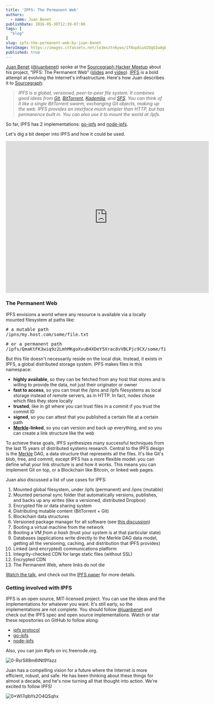 ```yaml
---
title: 'IPFS: The Permanent Web'
authors:
  - name: Juan Benet
publishDate: 2016-05-30T12:39-07:00
tags: [
  "blog"
]
slug: ipfs-the-permanent-web-by-juan-benet
heroImage: https://images.ctfassets.net/le3mxztn6yoo/1fNup8iuU2QgGIwAgW8Ewq/cbe19d0788e06e89350e22e06127fdc9/0-RsrS68m6tNt9Yazz.jpeg
published: true
---
```




[Juan Benet](http://juan.benet.ai/) ([@juanbenet](https://twitter.com/juanbenet)) spoke at the [Sourcegraph Hacker Meetup](http://www.meetup.com/Sourcegraph-Hacker-Meetup/) about his project, “IPFS: The Permanent Web” ([slides](https://speakerdeck.com/jbenet/ipfs-the-permanent-web-at-sourcegraph) and [video](https://www.youtube.com/watch?v=Fa4pckodM9g)). [IPFS](https://github.com/jbenet/ipfs) is a bold attempt at evolving the Internet's infrastructure. Here's how Juan describes it to [Sourcegraph](https://sourcegraph.com):

> _IPFS is a global, versioned, peer-to-peer file system. It combines good ideas from_ [_Git_](http://git-scm.com/)_,_ [_BitTorrent_](http://en.wikipedia.org/wiki/BitTorrent)_,_ [_Kademlia_](http://en.wikipedia.org/wiki/Kademlia)_, and_ [_SFS_](http://en.wikipedia.org/wiki/Self-certifying_File_System)_. You can think of it like a single BitTorrent swarm, exchanging Git objects, making up the web. IPFS provides an interface much simpler than HTTP, but has permanence built in. You can also use it to mount the world at /ipfs._

So far, IPFS has 2 implementations: [go-ipfs](https://github.com/jbenet/go-ipfs) and [node-ipfs](https://github.com/jbenet/node-ipfs).

Let's dig a bit deeper into IPFS and how it could be used.

<iframe width="640" height="480" src="https://www.youtube-nocookie.com/embed/Fa4pckodM9g"frameBorder="0"allowFullScreen></iframe>

### The Permanent Web

IPFS envisions a world where any resource is available via a locally mounted filesystem at paths like:

<pre name="fdaf" id="fdaf" className="graf graf--pre graf-after--p"># a mutable path
/ipns/my.host.com/some/file.txt</pre>

<pre name="d756" id="d756" className="graf graf--pre graf-after--pre"># or a permanent path
/ipfs/QmaKtFK3wiq9z2LmhMKgoXvuB4XDeY5Xrac8vVBLPjc9CX/some/file.txt</pre>

But this file doesn't necessarily reside on the local disk. Instead, it exists in IPFS, a global distributed storage system. IPFS makes files in this namespace:

*   **highly available**, so they can be fetched from any host that stores and is willing to provide the data, not just their originator or owner
*   **fast to access**, so you can treat the /ipns and /ipfs filesystems as local storage instead of remote servers, as in HTTP. In fact, nodes chose which files they store locally
*   **trusted**, like in git where you can trust files in a commit if you trust the commit ID
*   **signed**, so you can attest that you published a certain file at a certain path
*   [**Merkle**](http://en.wikipedia.org/wiki/Merkle_tree)**-linked**, so you can version and back up everything, and so you can create a link structure like the web

To achieve these goals, IPFS synthesizes many successful techniques from the last 15 years of distributed systems research. Central to the IPFS design is the [Merkle](http://en.wikipedia.org/wiki/Merkle_tree) DAG, a data structure that represents all the files. It's like Git's blob, tree, and commit, except IPFS has a more flexible model: you can define what your link structure is and how it works. This means you can implement Git on top, or a Blockchain like Bitcoin, or linked web pages.

Juan also discussed a list of use cases for IPFS:

1.  Mounted global filesystem, under /ipfs (permanent) and /ipns (mutable)
2.  Mounted personal sync folder that automatically versions, publishes, and backs up any writes (like a versioned, distributed Dropbox)
3.  Encrypted file or data sharing system
4.  Distributing mutable content (BitTorrent + Git)
5.  Blockchain data structures
6.  Versioned package manager for all software (see [this discussion](https://github.com/jbenet/random-ideas/issues/19))
7.  Booting a virtual machine from the network
8.  Booting a VM _from a hash_ (trust your system is at that particular state)
9.  Databases (applications write directly to the Merkle DAG data model, getting all the versioning, caching, and distribution that IPFS provides)
10.  Linked (and encrypted) communications platform
11.  Integrity-checked CDN for large static files (without SSL)
12.  Encrypted CDN
13.  The Permanent Web, where links do not die

[Watch the talk](https://www.youtube.com/watch?v=Fa4pckodM9g), and check out the [IPFS paper](http://static.benet.ai/t/ipfs.pdf) for more details.

### Getting involved with IPFS

IPFS is an open source, MIT-licensed project. You can use the ideas and the implementations for whatever you want. It's still early, so the implementations are not complete. You should follow [@juanbenet](https://twitter.com/juanbenet) and check out the IPFS spec and open source implementations. Watch or star these repositories on GitHub to follow along:

*   [ipfs protocol](https://github.com/jbenet/ipfs)
*   [go-ipfs](https://github.com/jbenet/go-ipfs)
*   [node-ipfs](https://github.com/jbenet/node-ipfs)

Also, you can join #ipfs on irc.freenode.org.

![0-RsrS68m6tNt9Yazz](//images.contentful.com/le3mxztn6yoo/1fNup8iuU2QgGIwAgW8Ewq/cbe19d0788e06e89350e22e06127fdc9/0-RsrS68m6tNt9Yazz.jpeg)

Juan has a compelling vision for a future where the Internet is more efficient, robust, and safe. He has been thinking about these things for almost a decade, and he's now turning all that thought into action. We're excited to follow IPFS!

![0*WI7qlbYs2O4QSqhx](//images.contentful.com/le3mxztn6yoo/6gke9EbKuWSwk0iiGuKUmw/8fc034ccb6af29dbc49ace942faca848/0_WI7qlbYs2O4QSqhx.png)
